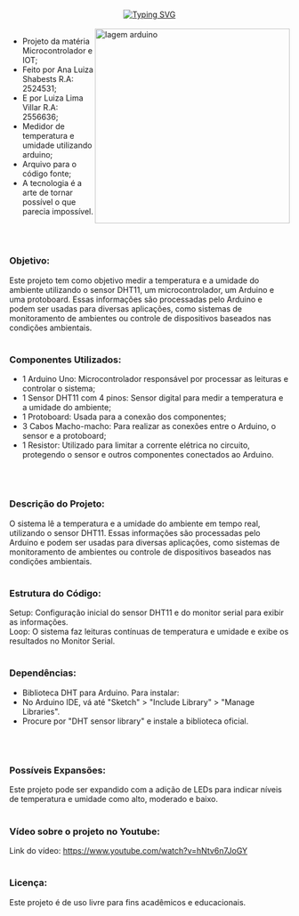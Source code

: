<br>
<div align="center">
  <a href="https://git.io/typing-svg"><img src="https://readme-typing-svg.demolab.com?font=Fira+Code&pause=1000&color=0045F7&width=435&lines=%E2%98%80+++Microcontrolador : ++%E2%9B%88%EF%B8%8E;%E2%9D%85medidor+de+temperatura+e+umidade%E2%98%81" alt="Typing SVG" /></a>
</div>

<br>

<img src="https://lobodarobotica.com/blog/wp-content/uploads/2020/08/unnamed.png" width="350px" align="right" alt="Iagem arduino">



- Projeto da matéria Microcontrolador e IOT;
- Feito por Ana Luiza Shabests R.A: 2524531;
- E por Luiza Lima Villar R.A: 2556636;
- Medidor de temperatura e umidade utilizando arduino;
- Arquivo para o código fonte;
- A tecnologia é a arte de tornar possível o que parecia impossível.

<br>

#
 <h3>Objetivo:</h3> 

Este projeto tem como objetivo medir a temperatura e a umidade do ambiente utilizando o sensor DHT11, um microcontrolador, um Arduino e uma protoboard. Essas informações são processadas pelo Arduino e podem ser usadas para diversas aplicações, como sistemas de monitoramento de ambientes ou controle de dispositivos baseados nas condições ambientais.
<br>

#

<h3>Componentes Utilizados:</h3> 

- 1 Arduino Uno: Microcontrolador responsável por processar as leituras e controlar o sistema;
- 1 Sensor DHT11 com 4 pinos: Sensor digital para medir a temperatura e a umidade do ambiente;
- 1 Protoboard: Usada para a conexão dos componentes;
- 3 Cabos Macho-macho: Para realizar as conexões entre o Arduino, o sensor e a protoboard;
- 1 Resistor: Utilizado para limitar a corrente elétrica no circuito, protegendo o sensor e outros componentes conectados ao Arduino. 
<br>

#

<h3>Descrição do Projeto:</h3> 

O sistema lê a temperatura e a umidade do ambiente em tempo real, utilizando o sensor DHT11. Essas informações são processadas pelo Arduino e podem ser usadas para diversas aplicações, como sistemas de monitoramento de ambientes ou controle de dispositivos baseados nas condições ambientais.
<br>

#

<h3>Estrutura do Código:</h3> 

Setup: Configuração inicial do sensor DHT11 e do monitor serial para exibir as informações. <br>
Loop: O sistema faz leituras contínuas de temperatura e umidade e exibe os resultados no Monitor Serial.
<br>

#

<h3>Dependências:</h3> 

- Biblioteca DHT para Arduino. Para instalar:
- No Arduino IDE, vá até "Sketch" > "Include Library" > "Manage Libraries".
- Procure por "DHT sensor library" e instale a biblioteca oficial.
<br>

#

<h3>Possíveis Expansões:</h3> 

Este projeto pode ser expandido com a adição de LEDs para indicar níveis de temperatura e umidade como alto, moderado e baixo.
<br>

#

<h3>Vídeo sobre o projeto no Youtube:</h3>

Link do vídeo: https://www.youtube.com/watch?v=hNtv6n7JoGY

#

<h3>Licença:</h3> 
Este projeto é de uso livre para fins acadêmicos e educacionais.

